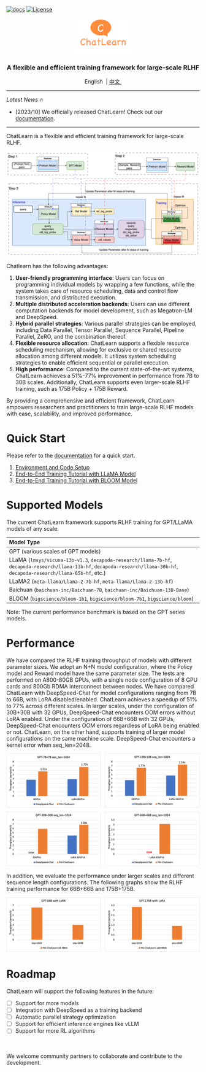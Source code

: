 
[![docs](https://img.shields.io/badge/docs-latest-brightgreen.svg)](https://chatlearn.readthedocs.io/en/latest/)
[![License](https://img.shields.io/badge/License-Apache%202.0-blue.svg)](https://github.com/alibaba/ChatLearn/blob/main/LICENSE)

<p align="center">
  <picture>
    <img alt="ChatLearn" src="docs/images/logo.png" width=30%>
  </picture>
</p>

<h3 align="center">
A flexible and efficient training framework for large-scale RLHF
</h3>

<p align="center">
        &nbspEnglish&nbsp |  <a href="README_CN.md"> 中文 </a>&nbsp
</p>


---

*Latest News* 🔥
- [2023/10] We officially released ChatLearn! Check out our [documentation](docs/en/chatlearn.md).

---

ChatLearn is a flexible and efficient training framework for large-scale RLHF.

![RLHF Flow](docs/images/rlhf.png)

Chatlearn has the following advantages:
1. **User-friendly programming interface**: Users can focus on programming individual models by wrapping a few functions, while the system takes care of resource scheduling, data and control flow transmission, and distributed execution.
2. **Multiple distributed acceleration backends**: Users can use different computation backends for model development, such as Megatron-LM and DeepSpeed.
3. **Hybrid parallel strategies**: Various parallel strategies can be employed, including Data Parallel, Tensor Parallel, Sequence Parallel, Pipeline Parallel, ZeRO, and the combination thereof.
4. **Flexible resource allocation**: ChatLearn supports a flexible resource scheduling mechanism, allowing for exclusive or shared resource allocation among different models. It utilizes system scheduling strategies to enable efficient sequential or parallel execution.
5. **High performance**: Compared to the current state-of-the-art systems, ChatLearn achieves a 51%-77% improvement in performance from 7B to 30B scales. Additionally, ChatLearn supports even larger-scale RLHF training, such as 175B Policy + 175B Reward.

By providing a comprehensive and efficient framework, ChatLearn empowers researchers and practitioners to train large-scale RLHF models with ease, scalability, and improved performance.

# Quick Start

Please refer to the [documentation](https://chatlearn.readthedocs.io/en/latest/) for a quick start.

1. [Environment and Code Setup](docs/en/installation.md) 
2. [End-to-End Training Tutorial with LLaMA Model](docs/en/tutorial.md)
3. [End-to-End Training Tutorial with BLOOM Model](docs/en/tutorial_bloom.md)

# Supported Models

The current ChatLearn framework supports RLHF training for GPT/LLaMA models of any scale.

| Model Type                                                                                                                                                                         |
|:-----------------------------------------------------------------------------------------------------------------------------------------------------------------------------|
| GPT (various scales of GPT models)                                                                                                                                                          |
| LLaMA (`lmsys/vicuna-13b-v1.3`, `decapoda-research/llama-7b-hf`, `decapoda-research/llama-13b-hf`, `decapoda-research/llama-30b-hf`, `decapoda-research/llama-65b-hf`, etc.) |
| LLaMA2 (`meta-llama/Llama-2-7b-hf`, `meta-llama/Llama-2-13b-hf`)                                                                                                             |
| Baichuan (`baichuan-inc/Baichuan-7B`, `baichuan-inc/Baichuan-13B-Base`)                                                                                                             |
| BLOOM (`bigscience/bloom-1b1`, `bigscience/bloom-7b1`, `bigscience/bloom`)                                                                                                             |

Note: The current performance benchmark is based on the GPT series models.

# Performance

We have compared the RLHF training throughput of models with different parameter sizes. We adopt an N+N model configuration, where the Policy model and Reward model have the same parameter size. The tests are performed on A800-80GB GPUs, with a single node configuration of 8 GPU cards and 800Gb RDMA interconnect between nodes. We have compared ChatLearn with DeepSpeed-Chat for model configurations ranging from 7B to 66B, with LoRA disabled/enabled. ChatLearn achieves a speedup of 51% to 77% across different scales. In larger scales, under the configuration of 30B+30B with 32 GPUs, DeepSpeed-Chat encounters OOM errors without LoRA enabled. Under the configuration of 66B+66B with 32 GPUs, DeepSpeed-Chat encounters OOM errors regardless of LoRA being enabled or not. ChatLearn, on the other hand, supports training of larger model configurations on the same machine scale. DeepSpeed-Chat encounters a kernel error when seq_len=2048.

![Compare ChatLearn with DeepSpeed-Chat](docs/images/gpt-perf-cmp.png)

In addition, we evaluate the performance under larger scales and different sequence length configurations. 
The following graphs show the RLHF training performance for 66B+66B and 175B+175B.

![ChatLearn 66B 175B](docs/images/gpt-perf-66-175.png)

# Roadmap
ChatLearn will support the following features in the future:
- [ ] Support for more models
- [ ] Integration with DeepSpeed as a training backend
- [ ] Automatic parallel strategy optimization
- [ ] Support for efficient inference engines like vLLM
- [ ] Support for more RL algorithms

<br><br>
We welcome community partners to collaborate and contribute to the development.


